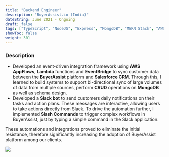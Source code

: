 ```yaml
---
title: "Backend Engineer"
description: "BuyerAssist.io (India)"
dateString: June 2021 - Ongoing
draft: false
tags: ["TypeScript", "NodeJS", "Express", "MongoDB", "MERN Stack", "AWS"]
showToc: false
weight: 301
--- 
```


### Description

- Developed an event-driven integration framework using **AWS AppFlows,** **Lambda** functions and **EventBridge** to sync customer data between the **BuyerAssist** platform and **Salesforce CRM**. Through this, I learned to build systems to support bi-directional sync of large volumes of data from multiple sources, perform **CRUD** operations on **MongoDB** as well as schema design.
- Developed a **Slack bot** to send customers daily notifications on their tasks and action plans. These messages are interactive, allowing users to take actions directly from Slack. To drive the automation further, I implemented **Slash Commands** to trigger complex workflows in BuyerAssist, just by typing a simple command in the Slack application.

These automations and integrations proved to eliminate the initial resistance, therefore significantly increasing the adoption of BuyerAssist platform among our clients.

![](/internships/buyerassist/img1.jpeg#center)
